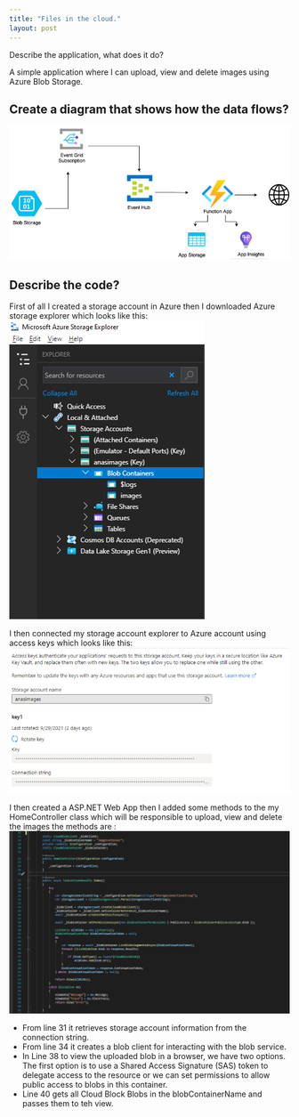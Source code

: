 ```yaml
---
title: "Files in the cloud."
layout: post
---
```

Describe the application, what does it do?

A simple application where I can upload, view and delete images using Azure Blob Storage.







## Create a diagram that shows how the data flows?
![DataFlow](https://github.com/ItsAnass/ItsAnass.github.io/blob/main/assets/Images/Untitled%20Diagram.png?raw=true)

## Describe the code?
First of all I created a storage account in Azure then I downloaded Azure storage explorer which looks like this:
![StorageExp](https://github.com/ItsAnass/ItsAnass.github.io/blob/main/assets/Images/Blobs/Storage%20Exp%202021-10-01%20134825.png?raw=true)

I then connected my storage account explorer to Azure account using access keys which looks like this:
![AccessKeys](https://github.com/ItsAnass/ItsAnass.github.io/blob/main/assets/Images/Blobs/Connection%20string%202021-10-01%20135316.png?raw=true)

I then created a ASP.NET Web App then I added some methods to the my HomeController class which will be responsible to upload, view and delete the images the methods are :
![Methods](https://github.com/ItsAnass/ItsAnass.github.io/blob/main/assets/Images/Blobs/Index%202021-10-01%20142210.png?raw=true)

* From line 31 it retrieves storage account information from the connection string.
* From line 34 it creates a blob client for interacting with the blob service.
* In Line 38 to view the uploaded blob in a browser, we have two options. The first option is to use a Shared Access Signature (SAS) token to delegate access to the resource or we can set permissions to allow public access to blobs in this container.
* Line 40 gets all Cloud Block Blobs in the blobContainerName and passes them to teh view.







